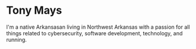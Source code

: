 # Tony Mays
I'm a native Arkansasan living in Northwest Arkansas with a passion for all things related to cybersecurity, software development, technology, and running.
